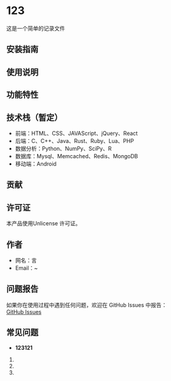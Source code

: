 # 123
这是一个简单的记录文件
## 安装指南
## 使用说明
## 功能特性
## 技术栈（暂定）
- 前端：HTML、CSS、JAVAScript、jQuery、React
- 后端：C、C++、Java、Rust、Ruby、Lua、PHP
- 数据分析：Python、NumPy、SciPy、R
- 数据库：Mysql、Memcached、Redis、MongoDB
- 移动端：Android
## 贡献
## 许可证
本产品使用Unlicense 许可证。
## 作者
- 网名：言
- Email：~
## 问题报告
如果你在使用过程中遇到任何问题，欢迎在 GitHub Issues 中报告：  
[GitHub Issues](https://github.com/)
## 常见问题
- **123121**
1.
2.
3.
##